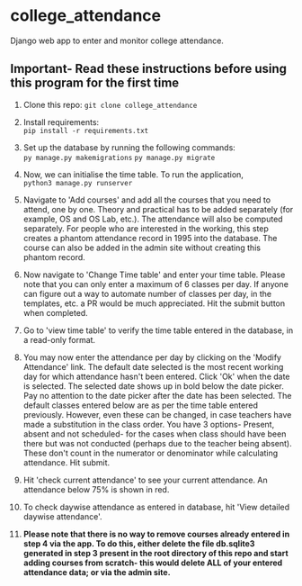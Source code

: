 # college_attendance
Django web app to enter and monitor college attendance.  

## Important- Read these instructions before using this program for the first time
1. Clone this repo:
`git clone college_attendance`  

2. Install requirements:  
`pip install -r requirements.txt`
3. Set up the database by running the following commands:  
`py manage.py makemigrations`
`py manage.py migrate`

4. Now, we can initialise the time table. To run the application,  
`python3 manage.py runserver`  

5. Navigate to 'Add courses' and add all the courses that you need to attend, one by one. Theory and practical has to be added separately (for example, OS and OS Lab, etc.). The attendance will also be computed separately. For people who are interested in the working, this step creates a phantom attendance record in 1995 into the database. The course can also be added in the admin site without creating this phantom record.

6. Now navigate to 'Change Time table' and enter your time table. Please note that you can only enter a maximum of 6 classes per day. If anyone can figure out a way to automate number of classes per day, in the templates, etc. a PR would be much appreciated. Hit the submit button when completed.

7. Go to 'view time table' to verify the time table entered in the database, in a read-only format.


8. You may now enter the attendance per day by clicking on the 'Modify Attendance' link. The default date selected is the most recent working day for which attendance hasn't been entered. Click 'Ok' when the date is selected. The selected date shows up in bold below the date picker. Pay no attention to the date picker after the date has been selected. The default classes entered below are as per the time table entered previously. However, even these can be changed, in case teachers have made a substitution in the class order. You have 3 options- Present, absent and not scheduled- for the cases when class should have been there but was not conducted (perhaps due to the teacher being absent). These don't count in the numerator or denominator while calculating attendance. Hit submit.  


9. Hit 'check current attendance' to see your current attendance. An attendance below 75% is shown in red. 


10. To check daywise attendance as entered in database, hit 'View detailed daywise attendance'.

11. **Please note that there is no way to remove courses already entered in step 4 via the app. To do this, either delete the file db.sqlite3 generated in step 3 present in the root directory of this repo and start adding courses from scratch- this would delete ALL of your entered attendance data; or via the admin site.**
